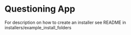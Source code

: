 # Questioning App

For description on how to create an installer see README in installers/example_install_folders